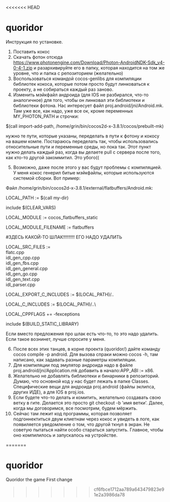 <<<<<<< HEAD
# quoridor
Инструкция по установке.
1) Поставить кокос
2) Скачать фотон отсюда https://www.photonengine.com/Download/Photon-AndroidNDK-Sdk_v4-0-4-1.zip и разархивируйте его в папку, которая находится на том же уровне, что и папка с репозиторием (желательно)
3) Воспользоваться командой cocos-genlibs для компиляции библиотек кокоса, которые потом просто будут линковаться к проекту, а не собираться каждый раз заново.
4) Изменить мэйкфайл андроида (для IOS не разбирался, что-то аналогичное) для того, чтобы он линковал эти библиотеки и библиотеки фотона. Нас интересует файл proj.android/jni/Android.mk. Там уже все, как надо,
уже все ок, кроме переменных MY_PHOTON_PATH и строчки:

$(call import-add-path, /home/grin/bin/cocos2d-x-3.8.1/cocos/prebuilt-mk)

нужно те пути, которые указаны, переделать в пути к фотону и кокосу на вашем компе. Постараюсь переделать так, чтобы использовались относительные пути и переменные среды, но пока так.
Этот пункт нужно делать каждый раз, когда вы делаете pull с сервера после того, как кто-то другой закоммитил. Это убого((

5) Возможно, даже после этого у вас будут проблемы с компиляцией. У меня кокос генерил битые мэйкфайлы, которые используются системой сборки. Вот пример:

Файл /home/grin/bin/cocos2d-x-3.8.1/external/flatbuffers/Android.mk:

LOCAL_PATH := $(call my-dir)

include $(CLEAR_VARS)

LOCAL_MODULE := cocos_flatbuffers_static

LOCAL_MODULE_FILENAME := flatbuffers

#ЗДЕСЬ КАКОЙ-ТО ШЛАК!!!!!!!!! ЕГО НАДО УДАЛИТЬ

LOCAL_SRC_FILES := \
flatc.cpp \
idl_gen_cpp.cpp \
idl_gen_fbs.cpp \
idl_gen_general.cpp \
idl_gen_go.cpp \
idl_gen_text.cpp \
idl_parser.cpp

LOCAL_EXPORT_C_INCLUDES := $(LOCAL_PATH)/..

LOCAL_C_INCLUDES := $(LOCAL_PATH)/..\

LOCAL_CPPFLAGS += -fexceptions
                                 
include $(BUILD_STATIC_LIBRARY)

Если вместо предложения про шлак есть что-то, то это надо удалить. Если такое вознинет, лучше спросите у меня.

6) После всех этих танцев, в корне проекта (quoridor/) дайте команду cocos compile -p android. Для вызова спраки можно cocos -h, там написано, как задавать разные параметры компиляции.
7) Для компиляции под эмулятор андроида надо в файле proj.android/jni/Application.mk добавить в начало:APP_ABI := x86.
8) Желательно не добавлять библиотеки и бинарники в репозиторий. Думаю, что основной код у нас будет лежать в папке Classes. Специфические вещи для андроида proj.android (файлы
эклипса, других ИДЕ), а для IOS в proj.ios.
9) Если будете что-то делать и комитить, желательно создавать свою ветку в гите. Делается это просто git checkout -b 'имя ветки'. Далее, когда мы договоримся, все посмотрим, будем мёржить.
10) Сейчас там лежит код программы, которая позволяет подгоннектиться двум клиетнам через кокос и увидеть в логе, как появиляется уведомление о том, что другой ткнул в экран. Не советую
пытаться найти особо стараться запустить. Главное, чтобы оно компилилось и запускалось на устройстве.


=======
# quoridor
Quoridor the game
First change
>>>>>>> cf6fbce1712aa789a643479823e91e2a3986da78
